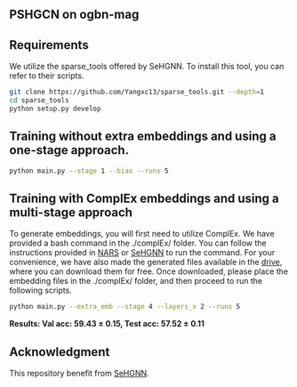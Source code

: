 ## PSHGCN on ogbn-mag

## Requirements
We utilize the sparse_tools offered by SeHGNN. To install this tool, you can refer to their scripts.
```sh
git clone https://github.com/Yangxc13/sparse_tools.git --depth=1
cd sparse_tools
python setup.py develop
```
## Training without extra embeddings and using a one-stage approach.

```sh
python main.py --stage 1 --bias --runs 5
```

## Training with ComplEx embeddings and using a multi-stage approach
To generate embeddings, you will first need to utilize ComplEx. We have provided a bash command in the ./complEx/ folder. You can follow the instructions provided in [NARS](https://github.com/facebookresearch/NARS) or [SeHGNN](https://github.com/ICT-GIMLab/SeHGNN/tree/master/ogbn) to run the command. For your convenience, we have also made the generated files available in the [drive](https://drive.google.com/drive/folders/1nuqEJPHc0w_orDBXSyZkjkV5wzYqSSuT?usp=drive_link), where you can download them for free. Once downloaded, please place the embedding files in the ./complEx/ folder, and then proceed to run the following scripts.
```sh
python main.py --extra_emb --stage 4 --layers_x 2 --runs 5
```
**Results: Val acc: 59.43 ± 0.15, Test acc: 57.52 ± 0.11**


## Acknowledgment
This repository benefit from [SeHGNN](https://github.com/ICT-GIMLab/SeHGNN/tree/master/ogbn).
